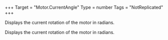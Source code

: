 +++
Target = "Motor.CurrentAngle"
Type = number
Tags = "NotReplicated"
+++

Displays the current rotation of the motor in radians.	Displays the current rotation of the motor in radians.